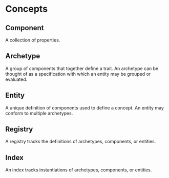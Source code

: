 # Concepts

## Component

A collection of properties.

## Archetype

A group of components that together define a trait. An archetype can be thought
of as a specification with which an entity may be grouped or evaluated.

## Entity

A unique definition of components used to define a concept. An entity may
conform to multiple archetypes.

## Registry

A registry tracks the definitions of archetypes, components, or entities.

## Index

An index tracks instantiations of archetypes, components, or entities.
